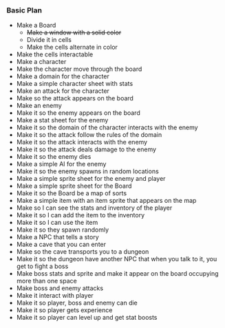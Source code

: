 ### Basic Plan
- Make a Board
  - ~~Make a window with a solid color~~
  - Divide it in cells
  - Make the cells alternate in color
- Make the cells interactable
- Make a character
- Make the character move through the board
- Make a domain for the character
- Make a simple character sheet with stats
- Make an attack for the character
- Make so the attack appears on the board
- Make an enemy
- Make it so the enemy appears on the board
- Make a stat sheet for the enemy
- Make it so the domain of the character interacts with the enemy
- Make it so the attack follow the rules of the domain
- Make it so the attack interacts with the enemy
- Make it so the attack deals damage to the enemy
- Make it so the enemy dies
- Make a simple AI for the enemy
- Make it so the enemy spawns in random locations
- Make a simple sprite sheet for the enemy and player
- Make a simple sprite sheet for the Board
- Make it so the Board be a map of sorts
- Make a simple item with an item sprite that appears on the map
- Make so I can see the stats and inventory of the player
- Make it so I can add the item to the inventory
- Make it so I can use the item
- Make it so they spawn randomly
- Make a NPC that tells a story
- Make a cave that you can enter
- Make so the cave transports you to a dungeon
- Make it so the dungeon have another NPC that when you talk to it, you get to fight a boss
- Make boss stats and sprite and make it appear on the board occupying more than one space
- Make boss and enemy attacks
- Make it interact with player 
- Make it so player, boss and enemy can die
- Make it so player gets experience
- Make it so player can level up and get stat boosts